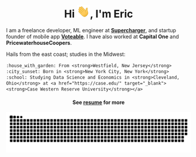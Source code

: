 
<div align="center">
    <h1 align="center">Hi <img width="35" src="https://github.com/1999AZZAR/1999AZZAR/blob/main/resources/img/waving.gif">, I'm Eric</h1>
</div>

<!-- New non-centered paragraph -->
<p>I am a freelance developer, ML engineer at <a href="https://www.supercharge.work/" target="_blank"><strong>Supercharger</strong></a>, and startup founder of mobile app <a href="https://www.voteable.us/" target="_blank"><strong>Voteable</strong></a>. I have also worked at <strong>Capital One</strong> and <strong>PricewaterhouseCoopers</strong>.

Hails from the east coast; studies in the Midwest:

    :house_with_garden: From <strong>Westfield, New Jersey</strong>
    :city_sunset: Born in <strong>New York City, New York</strong> 
    :school: Studying Data Science and Economics in <strong>Cleveland, Ohio</strong> at <a href="https://case.edu/" target="_blank"><strong>Case Western Reserve University</strong></a>
</p>
<h4 align="center">See <a href="https://github.com/ericelizes1/ericelizes1/blob/main/Eric%20Elizes%20_%20Resume.pdf" target="_blank">resume</a> for more</h4>
<div align="center">
    <a href="https://1999azzar.github.io/1999AZZAR/">
        <img src="https://github.com/1999AZZAR/1999AZZAR/blob/main/resources/img/grid-snake.svg" alt="snake" />
    </a>
</div>
